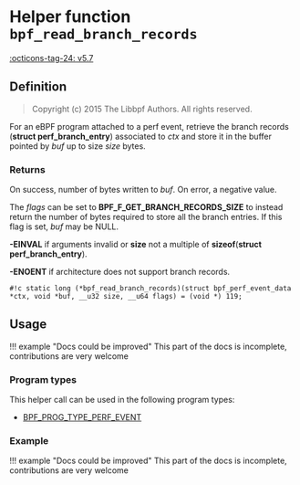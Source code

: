 # Helper function `bpf_read_branch_records`

<!-- [FEATURE_TAG](bpf_read_branch_records) -->
[:octicons-tag-24: v5.7](https://github.com/torvalds/linux/commit/fff7b64355eac6e29b50229ad1512315bc04b44e)
<!-- [/FEATURE_TAG] -->

## Definition

> Copyright (c) 2015 The Libbpf Authors. All rights reserved.


<!-- [HELPER_FUNC_DEF] -->
For an eBPF program attached to a perf event, retrieve the branch records (**struct perf_branch_entry**) associated to _ctx_ and store it in the buffer pointed by _buf_ up to size _size_ bytes.

### Returns

On success, number of bytes written to _buf_. On error, a negative value.

The _flags_ can be set to **BPF_F_GET_BRANCH_RECORDS_SIZE** to instead return the number of bytes required to store all the branch entries. If this flag is set, _buf_ may be NULL.

**-EINVAL** if arguments invalid or **size** not a multiple of **sizeof**(**struct perf_branch_entry**).

**-ENOENT** if architecture does not support branch records.

`#!c static long (*bpf_read_branch_records)(struct bpf_perf_event_data *ctx, void *buf, __u32 size, __u64 flags) = (void *) 119;`
<!-- [/HELPER_FUNC_DEF] -->

## Usage

!!! example "Docs could be improved"
    This part of the docs is incomplete, contributions are very welcome

### Program types

This helper call can be used in the following program types:

<!-- DO NOT EDIT MANUALLY -->
<!-- [HELPER_FUNC_PROG_REF] -->
 * [BPF_PROG_TYPE_PERF_EVENT](../program-type/BPF_PROG_TYPE_PERF_EVENT.md)
<!-- [/HELPER_FUNC_PROG_REF] -->

### Example

!!! example "Docs could be improved"
    This part of the docs is incomplete, contributions are very welcome

